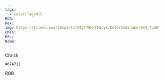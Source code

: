 ```yaml
---
tags:
  - Color/Tag/NTC
RGB:
Hex:
img: https://filedn.com/l0hpzxl1f01yT7GHxtF8cyk/Color%20Snake/SVG_Tumb%20Mass%20No%20Name/67A712.svg
CMYK:
HSL:
Name:
---
```

Christi
```palette
#67A712
```
RGB
